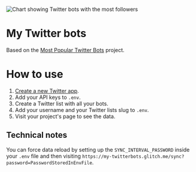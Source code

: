 ![Chart showing Twitter bots with the most followers](https://cdn.glitch.com/eafa115d-c307-4f55-8c74-1140bb1d0ef7%2Fchart-900px.png)

# My Twitter bots

Based on the [Most Popular Twitter Bots](https://glitch.com/edit/#!/twitterbots) project.

# How to use

1. [Create a new Twitter app](https://botwiki.org/resource/tutorial/how-to-create-a-twitter-app/).
2. Add your API keys to `.env`.
3. Create a Twitter list with all your bots.
4. Add your username and your Twitter lists slug to `.env`.
5. Visit your project's page to see the data.


## Technical notes

You can force data reload by setting up the `SYNC_INTERVAL_PASSWORD` inside your `.env` file and then visiting `https://my-twitterbots.glitch.me/sync?password=PasswordStoredInEnvFile`.
